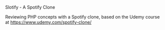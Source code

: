 Slotify - A Spotify Clone

Reviewing PHP concepts with a Spotify clone, based on the Udemy course at https://www.udemy.com/spotify-clone/

